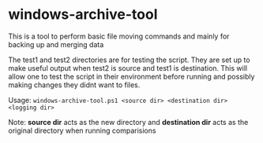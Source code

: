 # windows-archive-tool

This is a tool to perform basic file moving commands and mainly for backing up and merging data

The test1 and test2 directories are for testing the script. They are set up to make useful output when test2 is source and test1 is destination. This will allow one to test the script in their environment before running and possibly making changes they didnt want to files.

Usage:
```windows-archive-tool.ps1 <source dir> <destination dir> <logging dir>```

Note: **source dir** acts as the new directory and **destination dir** acts as the original directory when running comparisions
